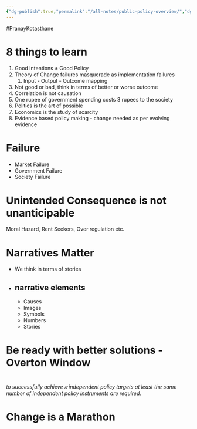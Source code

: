 ```yaml
---
{"dg-publish":true,"permalink":"/all-notes/public-policy-overview/","dgHomeLink":true,"dgPassFrontmatter":false}
---
```



#PranayKotasthane
# 8 things to learn
1. Good Intentions ≠ Good Policy
2. Theory of Change failures masquerade as implementation failures
	1. Input - Output - Outcome mapping
3. Not good or bad, think in terms of better or worse outcome
4. Correlation is not causation
5. One rupee of government spending costs 3 rupees to the society 
6. Politics is the art of possible
7. Economics is the study of scarcity 
8. Evidence based policy making - change needed as per evolving evidence

# Failure
- Market Failure
- Government Failure
- Society Failure

# Unintended Consequence is not unanticipable
Moral Hazard, Rent Seekers, Over regulation etc.

# Narratives Matter
- We think in terms of stories 
- ## narrative elements 
	- Causes
	- Images
	- Symbols
	- Numbers
	- Stories

# Be ready with better solutions - Overton Window

# 
<div class="transclusion internal-embed is-loaded"><div class="markdown-embed">

<div class="markdown-embed-title">



</div>



*to successfully achieve 𝑛 independent policy targets at least the same number of independent policy instruments are required.*


</div></div>

# Change is a Marathon